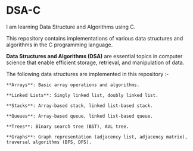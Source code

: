 # DSA-C
I am learning Data Structure and Algorithms using C.

This repository contains implementations of various data structures and algorithms in the C programming language. 

**Data Structures and Algorithms (DSA)** are essential topics in computer science that enable efficient storage, retrieval, and manipulation of data. 
  
  The following data structures are implemented in this repository :-
  
    **Arrays**: Basic array operations and algorithms.
    
    **Linked Lists**: Singly linked list, doubly linked list.
    
    **Stacks**: Array-based stack, linked list-based stack.
    
    **Queues**: Array-based queue, linked list-based queue.
    
    **Trees**: Binary search tree (BST), AVL tree.
    
    **Graphs**: Graph representation (adjacency list, adjacency matrix), traversal algorithms (BFS, DFS).
